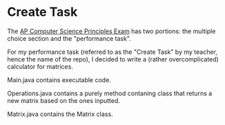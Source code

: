 # Create Task

The [AP Computer Science Principles Exam](https://apcentral.collegeboard.org/courses/ap-computer-science-principles/exam) has two portions: the multiple choice section and the "performance task".

For my performance task (referred to as the "Create Task" by my teacher, hence the name of the repo), I decided to write a (rather overcomplicated) calculator for matrices. 

Main.java contains executable code.

Operations.java contains a purely method contaning class that returns a new matrix based on the ones inputted.

Matrix.java contains the Matrix class.
